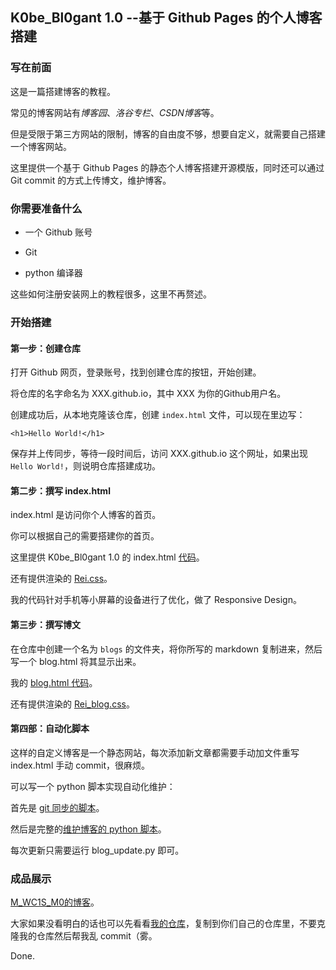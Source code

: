 ## K0be_Bl0gant 1.0 --基于 Github Pages 的个人博客搭建

### 写在前面

这是一篇搭建博客的教程。

常见的博客网站有*博客园*、*洛谷专栏*、*CSDN博客*等。

但是受限于第三方网站的限制，博客的自由度不够，想要自定义，就需要自己搭建一个博客网站。

这里提供一个基于 Github Pages 的静态个人博客搭建开源模版，同时还可以通过 Git commit 的方式上传博文，维护博客。

### 你需要准备什么

- 一个 Github 账号

- Git

- python 编译器

这些如何注册安装网上的教程很多，这里不再赘述。

### 开始搭建

#### 第一步：创建仓库

打开 Github 网页，登录账号，找到创建仓库的按钮，开始创建。

将仓库的名字命名为 XXX.github.io，其中 XXX 为你的Github用户名。

创建成功后，从本地克隆该仓库，创建 `index.html` 文件，可以现在里边写：

```
<h1>Hello World!</h1>
```

保存并上传同步，等待一段时间后，访问 XXX.github.io 这个网址，如果出现 `Hello World!`，则说明仓库搭建成功。

#### 第二步：撰写 index.html

index.html 是访问你个人博客的首页。

你可以根据自己的需要搭建你的首页。

这里提供 K0be_Bl0gant 1.0 的 index.html [代码](https://www.luogu.com.cn/paste/q8pxj23i)。

还有提供渲染的 [Rei.css](https://www.luogu.com.cn/paste/j8ez0ktr)。

我的代码针对手机等小屏幕的设备进行了优化，做了 Responsive Design。

#### 第三步：撰写博文

在仓库中创建一个名为 `blogs` 的文件夹，将你所写的 markdown 复制进来，然后写一个 blog.html 将其显示出来。

我的 [blog.html 代码](https://www.luogu.com.cn/paste/irz6bcdc)。

还有提供渲染的 [Rei_blog.css](https://www.luogu.com.cn/paste/kvn1c9cr)。

#### 第四部：自动化脚本

这样的自定义博客是一个静态网站，每次添加新文章都需要手动加文件重写 index.html 手动 commit，很麻烦。

可以写一个 python 脚本实现自动化维护：

首先是 [git 同步的脚本](https://www.luogu.com.cn/paste/3g0hd7jm)。

然后是完整的[维护博客的 python 脚本](https://www.luogu.com.cn/paste/oxg0lhmz)。

每次更新只需要运行 blog_update.py 即可。

### 成品展示

[M_WC1S_M0的博客](https://www.sunburstfan1106.github.io)。

大家如果没看明白的话也可以先看看[我的仓库](https://github.com/SunburstFan1106/SunburstFan1106.github.io)，复制到你们自己的仓库里，不要克隆我的仓库然后帮我乱 commit（雾。

Done.
